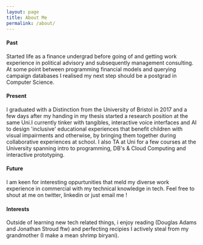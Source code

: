 ```yaml
---
layout: page
title: About Me
permalink: /about/
---
```


<!--
This is the base Jekyll theme. You can find out more info about customizing your Jekyll theme, as well as basic Jekyll usage documentation at [jekyllrb.com](https://jekyllrb.com/)

You can find the source code for Minima at GitHub:
[jekyll][jekyll-organization] /
[minima](https://github.com/jekyll/minima)

You can find the source code for Jekyll at GitHub:
[jekyll][jekyll-organization] /
[jekyll](https://github.com/jekyll/jekyll)


[jekyll-organization]: https://github.com/jekyll
-->


<style type="text/css" media="screen">
  .post-content {
    font-size: 1em;
  }
</style>

#### Past
Started life as a finance undergrad before going of and getting work
experience in political advisory and subsequently management 
consulting. At some point between programming financial models and 
querying campaign databases I realised my next step should be
a postgrad in Computer Science.

#### Present

I graduated with a Distinction from the University of Bristol in 2017
and a few days after my handing in my thesis started a research position
at the same Uni.I currently tinker with tangibles, interactive voice
interfaces and AI to design 'inclusive' educational experiences that 
benefit children with visual impairments and otherwise, by bringing them
together during collaborative experiences at school. I also TA at Uni
for a few courses at the University spanning intro to programming, 
DB's & Cloud Computing and interactive prototyping.

#### Future

I am  keen for interesting oppurtunities that meld my diverse
work experience in commercial with my technical knowledge in tech.
Feel free to shout at me on twitter, linkedin or just email me !

#### Interests

Outside of learning new tech related things, i enjoy reading (Douglas
Adams and Jonathan Stroud ftw) and perfecting recipies I actively steal
from my grandmother (I make a mean shrimp biryani).


